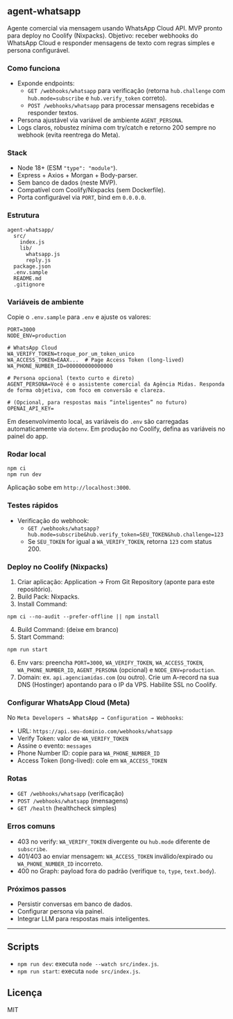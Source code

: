 ## agent-whatsapp

Agente comercial via mensagem usando WhatsApp Cloud API. MVP pronto para deploy no Coolify (Nixpacks). Objetivo: receber webhooks do WhatsApp Cloud e responder mensagens de texto com regras simples e persona configurável.

### Como funciona
- Exponde endpoints:
  - `GET /webhooks/whatsapp` para verificação (retorna `hub.challenge` com `hub.mode=subscribe` e `hub.verify_token` correto).
  - `POST /webhooks/whatsapp` para processar mensagens recebidas e responder textos.
- Persona ajustável via variável de ambiente `AGENT_PERSONA`.
- Logs claros, robustez mínima com try/catch e retorno 200 sempre no webhook (evita reentrega do Meta).

### Stack
- Node 18+ (ESM `"type": "module"`).
- Express + Axios + Morgan + Body-parser.
- Sem banco de dados (neste MVP).
- Compatível com Coolify/Nixpacks (sem Dockerfile).
- Porta configurável via `PORT`, bind em `0.0.0.0`.

### Estrutura
```
agent-whatsapp/
  src/
    index.js
    lib/
      whatsapp.js
      reply.js
  package.json
  .env.sample
  README.md
  .gitignore
```

### Variáveis de ambiente
Copie o `.env.sample` para `.env` e ajuste os valores:

```
PORT=3000
NODE_ENV=production

# WhatsApp Cloud
WA_VERIFY_TOKEN=troque_por_um_token_unico
WA_ACCESS_TOKEN=EAAX...  # Page Access Token (long-lived)
WA_PHONE_NUMBER_ID=000000000000000

# Persona opcional (texto curto e direto)
AGENT_PERSONA=Você é o assistente comercial da Agência Midas. Responda de forma objetiva, com foco em conversão e clareza.

# (Opcional, para respostas mais “inteligentes” no futuro)
OPENAI_API_KEY=
```

Em desenvolvimento local, as variáveis do `.env` são carregadas automaticamente via `dotenv`. Em produção no Coolify, defina as variáveis no painel do app.

### Rodar local
```
npm ci
npm run dev
```
Aplicação sobe em `http://localhost:3000`.

### Testes rápidos
- Verificação do webhook:
  - `GET /webhooks/whatsapp?hub.mode=subscribe&hub.verify_token=SEU_TOKEN&hub.challenge=123`
  - Se `SEU_TOKEN` for igual a `WA_VERIFY_TOKEN`, retorna `123` com status 200.

### Deploy no Coolify (Nixpacks)
1) Criar aplicação: Application → From Git Repository (aponte para este repositório).
2) Build Pack: Nixpacks.
3) Install Command:
```
npm ci --no-audit --prefer-offline || npm install
```
4) Build Command: (deixe em branco)
5) Start Command:
```
npm run start
```
6) Env vars: preencha `PORT=3000`, `WA_VERIFY_TOKEN`, `WA_ACCESS_TOKEN`, `WA_PHONE_NUMBER_ID`, `AGENT_PERSONA` (opcional) e `NODE_ENV=production`.
7) Domain: ex. `api.agenciamidas.com` (ou outro). Crie um A-record na sua DNS (Hostinger) apontando para o IP da VPS. Habilite SSL no Coolify.

### Configurar WhatsApp Cloud (Meta)
No `Meta Developers → WhatsApp → Configuration → Webhooks`:
- URL: `https://api.seu-dominio.com/webhooks/whatsapp`
- Verify Token: valor de `WA_VERIFY_TOKEN`
- Assine o evento: `messages`
- Phone Number ID: copie para `WA_PHONE_NUMBER_ID`
- Access Token (long-lived): cole em `WA_ACCESS_TOKEN`

### Rotas
- `GET /webhooks/whatsapp` (verificação)
- `POST /webhooks/whatsapp` (mensagens)
- `GET /health` (healthcheck simples)

### Erros comuns
- 403 no verify: `WA_VERIFY_TOKEN` divergente ou `hub.mode` diferente de `subscribe`.
- 401/403 ao enviar mensagem: `WA_ACCESS_TOKEN` inválido/expirado ou `WA_PHONE_NUMBER_ID` incorreto.
- 400 no Graph: payload fora do padrão (verifique `to`, `type`, `text.body`).

### Próximos passos
- Persistir conversas em banco de dados.
- Configurar persona via painel.
- Integrar LLM para respostas mais inteligentes.

---

## Scripts
- `npm run dev`: executa `node --watch src/index.js`.
- `npm run start`: executa `node src/index.js`.

## Licença
MIT
